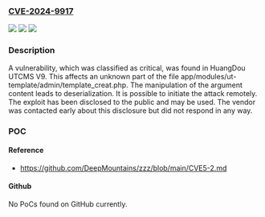 ### [CVE-2024-9917](https://cve.mitre.org/cgi-bin/cvename.cgi?name=CVE-2024-9917)
![](https://img.shields.io/static/v1?label=Product&message=UTCMS&color=blue)
![](https://img.shields.io/static/v1?label=Version&message=%3D%20V9%20&color=brighgreen)
![](https://img.shields.io/static/v1?label=Vulnerability&message=Deserialization&color=brighgreen)

### Description

A vulnerability, which was classified as critical, was found in HuangDou UTCMS V9. This affects an unknown part of the file app/modules/ut-template/admin/template_creat.php. The manipulation of the argument content leads to deserialization. It is possible to initiate the attack remotely. The exploit has been disclosed to the public and may be used. The vendor was contacted early about this disclosure but did not respond in any way.

### POC

#### Reference
- https://github.com/DeepMountains/zzz/blob/main/CVE5-2.md

#### Github
No PoCs found on GitHub currently.

